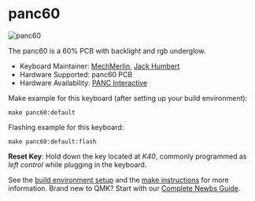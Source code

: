 # panc60

![panc60](https://imgix.ttcdn.co/i/product/original/0/670893-eca4599c4aad489dbe62609ac2fed86e.jpeg?q=100&auto=format%2Ccompress&w=500)

The panc60 is a 60% PCB with backlight and rgb underglow.   

* Keyboard Maintainer: [MechMerlin](https://github.com/mechmerlin), [Jack Humbert](https://github.com/jackhumbert)
* Hardware Supported: panc60 PCB
* Hardware Availability: [PANC Interactive](https://store.panc.co/product/panc60-60-pcb)

Make example for this keyboard (after setting up your build environment):

    make panc60:default

Flashing example for this keyboard:

    make panc60:default:flash

**Reset Key**: Hold down the key located at *K40*, commonly programmed as *left control* while plugging in the keyboard.

See the [build environment setup](https://docs.qmk.fm/#/getting_started_build_tools) and the [make instructions](https://docs.qmk.fm/#/getting_started_make_guide) for more information. Brand new to QMK? Start with our [Complete Newbs Guide](https://docs.qmk.fm/#/newbs).
